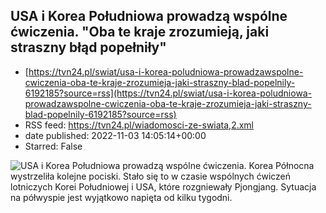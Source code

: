 ## USA i Korea Południowa prowadzą wspólne ćwiczenia. "Oba te kraje zrozumieją, jaki straszny błąd popełniły"
 - [https://tvn24.pl/swiat/usa-i-korea-poludniowa-prowadzawspolne-cwiczenia-oba-te-kraje-zrozumieja-jaki-straszny-blad-popelnily-6192185?source=rss](https://tvn24.pl/swiat/usa-i-korea-poludniowa-prowadzawspolne-cwiczenia-oba-te-kraje-zrozumieja-jaki-straszny-blad-popelnily-6192185?source=rss)
 - RSS feed: https://tvn24.pl/wiadomosci-ze-swiata,2.xml
 - date published: 2022-11-03 14:05:14+00:00
 - Starred: False

<img alt="USA i Korea Południowa prowadzą wspólne ćwiczenia. " src="https://tvn24.pl/polska/cdn-zdjecie-bmjwrt-korea-polnocna-wystrzelila-kolejne-pociski-6192214/alternates/LANDSCAPE_1280" />
    Korea Północna wystrzeliła kolejne pociski. Stało się to w czasie wspólnych ćwiczeń lotniczych Korei Południowej i USA, które rozgniewały Pjongjang. Sytuacja na półwyspie jest wyjątkowo napięta od kilku tygodni.
